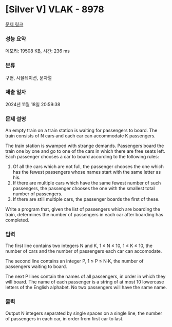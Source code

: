# [Silver V] VLAK - 8978 

[문제 링크](https://www.acmicpc.net/problem/8978) 

### 성능 요약

메모리: 19508 KB, 시간: 236 ms

### 분류

구현, 시뮬레이션, 문자열

### 제출 일자

2024년 11월 18일 20:59:38

### 문제 설명

<p>An empty train on a train station is waiting for passengers to board. The train consists of N cars and each car can accommodate K passengers. </p>

<p>The train station is swamped with strange demands. Passengers board the train one by one and go to one of the cars in which there are free seats left. Each passenger chooses a car to board according to the following rules: </p>

<ol>
	<li>Of all the cars which are not full, the passenger chooses the one which has the fewest passengers whose names start with the same letter as his. </li>
	<li>If there are multiple cars which have the same fewest number of such passengers, the passenger chooses the one with the smallest total number of passengers. </li>
	<li>If there are still multiple cars, the passenger boards the first of these. </li>
</ol>

<p>Write a program that, given the list of passengers which are boarding the train, determines the number of passengers in each car after boarding has completed. </p>

### 입력 

 <p>The first line contains two integers N and K, 1 ≤ N ≤ 10, 1 ≤ K ≤ 10, the number of cars and the number of passengers each car can accomodate. </p>

<p>The second line contains an integer P, 1 ≤ P ≤ N·K, the number of passengers waiting to board. </p>

<p>The next P lines contain the names of all passengers, in order in which they will board. The name of each passenger is a string of at most 10 lowercase letters of the English alphabet. No two passengers will have the same name. </p>

### 출력 

 <p>Output N integers separated by single spaces on a single line, the number of passengers in each car, in order from first car to last. </p>

